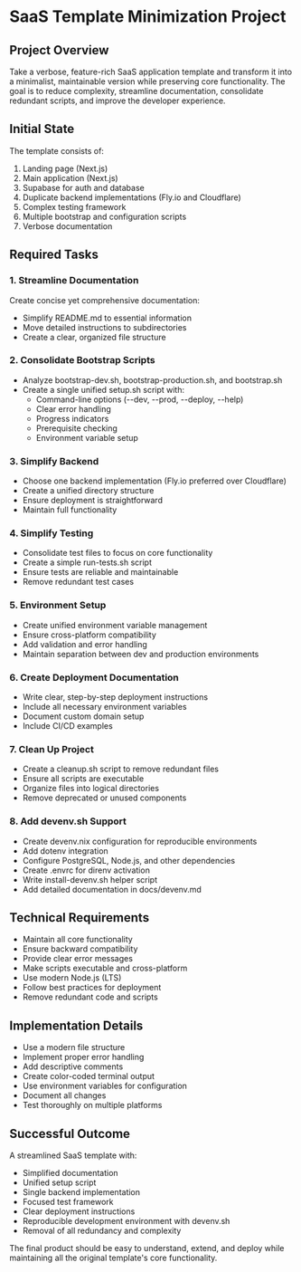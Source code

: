# SaaS Template Minimization Project

## Project Overview
Take a verbose, feature-rich SaaS application template and transform it into a minimalist, maintainable version while preserving core functionality. The goal is to reduce complexity, streamline documentation, consolidate redundant scripts, and improve the developer experience.

## Initial State
The template consists of:
1. Landing page (Next.js)
2. Main application (Next.js)
3. Supabase for auth and database
4. Duplicate backend implementations (Fly.io and Cloudflare)
5. Complex testing framework
6. Multiple bootstrap and configuration scripts
7. Verbose documentation

## Required Tasks

### 1. Streamline Documentation
Create concise yet comprehensive documentation:
- Simplify README.md to essential information
- Move detailed instructions to subdirectories
- Create a clear, organized file structure

### 2. Consolidate Bootstrap Scripts
- Analyze bootstrap-dev.sh, bootstrap-production.sh, and bootstrap.sh
- Create a single unified setup.sh script with:
  - Command-line options (--dev, --prod, --deploy, --help)
  - Clear error handling
  - Progress indicators
  - Prerequisite checking
  - Environment variable setup

### 3. Simplify Backend
- Choose one backend implementation (Fly.io preferred over Cloudflare)
- Create a unified directory structure
- Ensure deployment is straightforward
- Maintain full functionality

### 4. Simplify Testing
- Consolidate test files to focus on core functionality
- Create a simple run-tests.sh script
- Ensure tests are reliable and maintainable
- Remove redundant test cases

### 5. Environment Setup
- Create unified environment variable management
- Ensure cross-platform compatibility
- Add validation and error handling
- Maintain separation between dev and production environments

### 6. Create Deployment Documentation
- Write clear, step-by-step deployment instructions
- Include all necessary environment variables
- Document custom domain setup
- Include CI/CD examples

### 7. Clean Up Project
- Create a cleanup.sh script to remove redundant files
- Ensure all scripts are executable
- Organize files into logical directories
- Remove deprecated or unused components

### 8. Add devenv.sh Support
- Create devenv.nix configuration for reproducible environments
- Add dotenv integration
- Configure PostgreSQL, Node.js, and other dependencies
- Create .envrc for direnv activation
- Write install-devenv.sh helper script
- Add detailed documentation in docs/devenv.md

## Technical Requirements
- Maintain all core functionality
- Ensure backward compatibility
- Provide clear error messages
- Make scripts executable and cross-platform
- Use modern Node.js (LTS)
- Follow best practices for deployment
- Remove redundant code and scripts

## Implementation Details
- Use a modern file structure
- Implement proper error handling
- Add descriptive comments
- Create color-coded terminal output
- Use environment variables for configuration
- Document all changes
- Test thoroughly on multiple platforms

## Successful Outcome
A streamlined SaaS template with:
- Simplified documentation
- Unified setup script
- Single backend implementation
- Focused test framework
- Clear deployment instructions
- Reproducible development environment with devenv.sh
- Removal of all redundancy and complexity

The final product should be easy to understand, extend, and deploy while maintaining all the original template's core functionality.